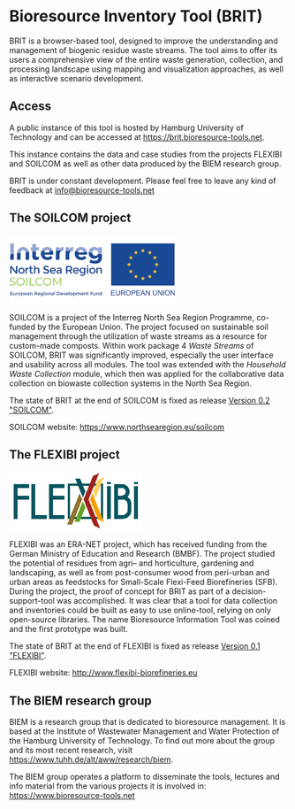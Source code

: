 # Bioresource Inventory Tool (BRIT)

BRIT is a browser-based tool, designed to improve the understanding and management of biogenic residue waste streams. 
The tool aims to offer its users a comprehensive view of the entire waste generation, collection, and processing 
landscape using mapping and visualization approaches, as well as interactive scenario development.

## Access

A public instance of this tool is hosted by Hamburg University of Technology and can be accessed at
https://brit.bioresource-tools.net.

This instance contains the data and case studies from the projects FLEXIBI and SOILCOM as well as other data produced 
by the BIEM research group.

BRIT is under constant development. Please feel free to leave any kind of feedback at
[info@bioresource-tools.net](mailto:info@bioresource-tools.net)

## The SOILCOM project

![SOILCOM Logo](brit/static/img/interreg_with_soilcom_logo_300.png)

SOILCOM is a project of the Interreg North Sea Region Programme, co-funded by the European Union.
The project focused on sustainable soil management through the utilization of waste streams as a resource for 
custom-made composts. 
Within work package 4 *Waste Streams* of SOILCOM, BRIT was significantly improved, especially the user interface and 
usability across all modules. 
The tool was extended with the *Household Waste Collection* module, which then was applied for the collaborative data 
collection on biowaste collection systems in the North Sea Region.

The state of BRIT at the end of SOILCOM is fixed as release
[Version 0.2 "SOILCOM"](https://github.com/lueho/BRIT/releases/tag/0.2).

SOILCOM website: https://www.northsearegion.eu/soilcom

## The FLEXIBI project

![FLEXIBI Logo](brit/static/img/LOGO_Flexibi_White_BG.png)

FLEXIBI was an ERA-NET project, which has received funding from the German Ministry of Education and Research (BMBF).
The project studied the potential of residues from agri– and horticulture, gardening and landscaping, as well as from 
post-consumer wood from peri-urban and urban areas as feedstocks for Small-Scale Flexi-Feed Biorefineries (SFB). 
During the project, the proof of concept for BRIT as part of a decision-support-tool was accomplished. 
It was clear that a tool for data collection and inventories could be built as easy to use online-tool, relying on only
open-source libraries. 
The name Bioresource Information Tool was coined and the first prototype was built.

The state of BRIT at the end of FLEXIBI is fixed as release 
[Version 0.1 "FLEXIBI"](https://github.com/lueho/BRIT/releases/tag/0.1).

FLEXIBI website: http://www.flexibi-biorefineries.eu

## The BIEM research group
BIEM is a research group that is dedicated to bioresource management.
It is based at the Institute of Wastewater Management and Water Protection of the Hamburg University of Technology. 
To find out more about the group and its most recent research, visit https://www.tuhh.de/alt/aww/research/biem.

The BIEM group operates a platform to disseminate the tools, lectures and info
material from the various projects it is involved in: https://www.bioresource-tools.net


